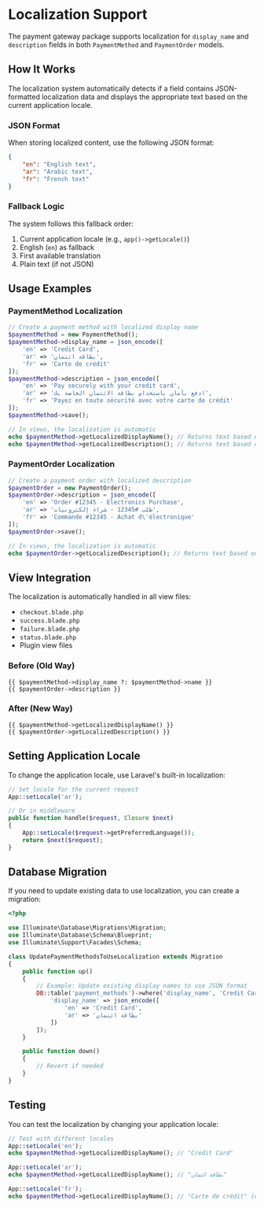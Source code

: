 # Localization Support

The payment gateway package supports localization for `display_name` and `description` fields in both `PaymentMethod` and `PaymentOrder` models.

## How It Works

The localization system automatically detects if a field contains JSON-formatted localization data and displays the appropriate text based on the current application locale.

### JSON Format

When storing localized content, use the following JSON format:

```json
{
    "en": "English text",
    "ar": "Arabic text",
    "fr": "French text"
}
```

### Fallback Logic

The system follows this fallback order:

1. Current application locale (e.g., `app()->getLocale()`)
2. English (`en`) as fallback
3. First available translation
4. Plain text (if not JSON)

## Usage Examples

### PaymentMethod Localization

```php
// Create a payment method with localized display name
$paymentMethod = new PaymentMethod();
$paymentMethod->display_name = json_encode([
    'en' => 'Credit Card',
    'ar' => 'بطاقة ائتمان',
    'fr' => 'Carte de crédit'
]);
$paymentMethod->description = json_encode([
    'en' => 'Pay securely with your credit card',
    'ar' => 'ادفع بأمان باستخدام بطاقة الائتمان الخاصة بك',
    'fr' => 'Payez en toute sécurité avec votre carte de crédit'
]);
$paymentMethod->save();

// In views, the localization is automatic
echo $paymentMethod->getLocalizedDisplayName(); // Returns text based on current locale
echo $paymentMethod->getLocalizedDescription(); // Returns text based on current locale
```

### PaymentOrder Localization

```php
// Create a payment order with localized description
$paymentOrder = new PaymentOrder();
$paymentOrder->description = json_encode([
    'en' => 'Order #12345 - Electronics Purchase',
    'ar' => 'طلب #12345 - شراء إلكترونيات',
    'fr' => 'Commande #12345 - Achat d\'électronique'
]);
$paymentOrder->save();

// In views, the localization is automatic
echo $paymentOrder->getLocalizedDescription(); // Returns text based on current locale
```

## View Integration

The localization is automatically handled in all view files:

- `checkout.blade.php`
- `success.blade.php`
- `failure.blade.php`
- `status.blade.php`
- Plugin view files

### Before (Old Way)

```blade
{{ $paymentMethod->display_name ?: $paymentMethod->name }}
{{ $paymentOrder->description }}
```

### After (New Way)

```blade
{{ $paymentMethod->getLocalizedDisplayName() }}
{{ $paymentOrder->getLocalizedDescription() }}
```

## Setting Application Locale

To change the application locale, use Laravel's built-in localization:

```php
// Set locale for the current request
App::setLocale('ar');

// Or in middleware
public function handle($request, Closure $next)
{
    App::setLocale($request->getPreferredLanguage());
    return $next($request);
}
```

## Database Migration

If you need to update existing data to use localization, you can create a migration:

```php
<?php

use Illuminate\Database\Migrations\Migration;
use Illuminate\Database\Schema\Blueprint;
use Illuminate\Support\Facades\Schema;

class UpdatePaymentMethodsToUseLocalization extends Migration
{
    public function up()
    {
        // Example: Update existing display names to use JSON format
        DB::table('payment_methods')->where('display_name', 'Credit Card')->update([
            'display_name' => json_encode([
                'en' => 'Credit Card',
                'ar' => 'بطاقة ائتمان'
            ])
        ]);
    }

    public function down()
    {
        // Revert if needed
    }
}
```

## Testing

You can test the localization by changing your application locale:

```php
// Test with different locales
App::setLocale('en');
echo $paymentMethod->getLocalizedDisplayName(); // "Credit Card"

App::setLocale('ar');
echo $paymentMethod->getLocalizedDisplayName(); // "بطاقة ائتمان"

App::setLocale('fr');
echo $paymentMethod->getLocalizedDisplayName(); // "Carte de crédit" (or English if French not available)
```
